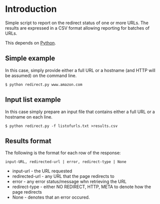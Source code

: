 # Introduction

Simple script to report on the redirect status of one or more URLs. The results are expressed in a CSV format allowing reporting for batches of URLs.

This depends on [Python](https://www.python.org/downloads/).

## Simple example

In this case, simply provide either a full URL or a hostname (and HTTP will be assumed) on the command line.

    $ python redirect.py www.amazon.com
  
## Input list example

In this case simply prepare an input file that contains either a full URL or a hostname on each line.

    $ python redirect.py -f listofurls.txt >results.csv
  
## Results format

The following is the format for each row of the response:

    input-URL, redirected-url | error, redirect-type | None
    
* input-url - the URL requested
* redirected-url - any URL that the page redirects to
* error - any error status/message whn retrieving the URL
* redirect-type - either NO REDIRECT, HTTP, META to denote how the page redirects
* None - denotes that an error occured.

    
